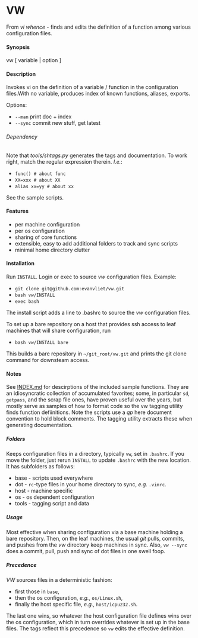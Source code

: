 VW
==

From *vi whence* - finds and edits the definition of a function among
various configuration files.

#### Synopsis
vw [ variable | option ]

#### Description
Invokes vi on the definition of a variable / function in the
configuration files.With no variable, produces index of known
functions, aliases, exports.

Options:
  + `--man`       print doc + index
  + `--sync`      commit new stuff, get latest

###### Dependency
Note that *tools/shtags.py* generates the tags and documentation.  To
work right, match the regular expression therein.  *I.e.*:
+ `func() # about func`
+ `XX=xxx # about XX`
+ `alias xx=yy # about xx`

See the sample scripts.

#### Features
+ per machine configuration
+ per os configuration
+ sharing of core functions
+ extensible, easy to add additional folders to track and sync scripts
+ minimal home directory clutter

#### Installation
Run `INSTALL`.  Login or exec to source *vw* configuration files.  Example:

+ `git clone git@github.com:evanvliet/vw.git`
+ `bash vw/INSTALL`
+ `exec bash`

The install script adds a line to .bashrc to source the *vw*
configuration files.

To set up a bare repository on a host that provides ssh access
to leaf machines that will share configuration, run

+ `bash vw/INSTALL bare`

This builds a bare repository in `~/git_root/vw.git` and prints the
git clone command for downsteam access.

#### Notes
See [INDEX.md](../master/INDEX.md) for descirptions of the included
sample functions.  They are an idiosyncratic collection of accumulated
favorites; some, in particular `sd`, `getpass`, and the scrap file
ones, have proven useful over the years, but mostly serve as samples
of how to format code so the vw tagging utility finds function
defiinitions.  Note the scripts use a *qp* here document convention to
hold block comments.  The tagging utility extracts these when
generating documentation.

##### Folders
Keeps configuration files in a directory, typically `vw`, set in
`.bashrc`.  If you move the folder, just rerun `INSTALL` to update
`.bashrc` with the new location.  It has subfolders as follows:
+ base - scripts used everywhere
+ dot - `rc`-type files in your home directory to sync, *e.g.* `.vimrc`.
+ host - machine specific
+ os - os dependent configuration
+ tools - tagging script and data

##### Usage
Most effective when sharing configuration via a base machine holding a
bare repository.  Then, on the leaf machines, the usual *git* pulls,
commits, and pushes from the *vw* directory keep machines in sync. 
Also, `vw --sync` does a commit, pull, push and sync of dot files in
one swell foop.

##### Precedence
*VW* sources files in a deterministic fashion: 
+ first those in `base`,
+ then the os configuration, *e.g.*, `os/Linux.sh`, 
+ finally the host specific file, *e.g.*, `host/icpu232.sh`. 

The last one wins, so whatever the host configuration file defines
wins over the os configuration, which in turn overrides whatever is
set up in the base files.  The tags reflect this precedence so `vw`
edits the effective definition.
